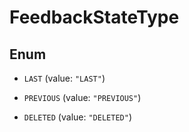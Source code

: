 

# FeedbackStateType

## Enum


* `LAST` (value: `"LAST"`)

* `PREVIOUS` (value: `"PREVIOUS"`)

* `DELETED` (value: `"DELETED"`)



